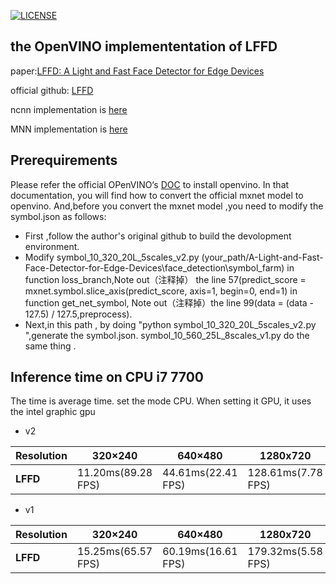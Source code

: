 [![LICENSE](https://img.shields.io/badge/license-NPL%20(The%20996%20Prohibited%20License)-blue.svg)](https://github.com/996icu/996.ICU/blob/master/LICENSE)

## the OpenVINO implemententation of LFFD  
  paper:[LFFD: A Light and Fast Face Detector for Edge Devices](https://arxiv.org/abs/1904.10633)
  
  official github: [LFFD](https://github.com/YonghaoHe/A-Light-and-Fast-Face-Detector-for-Edge-Devices)
  
  ncnn implementation is [here](https://github.com/SyGoing/LFFD-with-ncnn)
  
  MNN implementation is [here](https://github.com/SyGoing/LFFD-MNN)
  
## Prerequirements
  Please refer the official OPenVINO‘s [DOC](https://software.intel.com/en-us/openvino-toolkit/documentation/get-started) to install openvino.
  In that documentation, you will find how to convert the official mxnet model to openvino. 
  And,before you convert the mxnet model ,you need to modify the symbol.json as follows:
  
  * First ,follow the author's original  github to build the devolopment environment.
  * Modify symbol_10_320_20L_5scales_v2.py (your_path/A-Light-and-Fast-Face-Detector-for-Edge-Devices\face_detection\symbol_farm) 
      in function loss_branch,Note out（注释掉） the line 57(predict_score = mxnet.symbol.slice_axis(predict_score, axis=1, begin=0, end=1)
	  in function get_net_symbol, Note out（注释掉）the line 99(data = (data - 127.5) / 127.5,preprocess).
  * Next,in this path , by doing "python symbol_10_320_20L_5scales_v2.py	",generate the symbol.json. symbol_10_560_25L_8scales_v1.py do the same thing .

 ## Inference time on CPU i7 7700 
  The time is average time. 
 set the mode CPU. When setting it GPU, it uses the intel graphic gpu

* v2

Resolution|320×240|640×480|1280x720|1920x1080
------------|------------|-----------|-----------|------------
**LFFD**|11.20ms(89.28 FPS)|44.61ms(22.41 FPS)|128.61ms(7.78 FPS)|288.01ms(3.47 FPS)

* v1

Resolution|320×240|640×480|1280x720|1920x1080
------------|-------|--------|---------|------------------
**LFFD**|15.25ms(65.57 FPS)|60.19ms(16.61 FPS)|179.32ms(5.58 FPS)|409.01ms(2.44 FPS)
